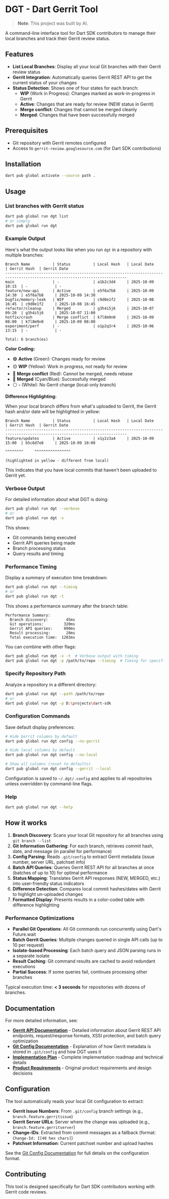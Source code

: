 <!-- markdownlint-disable MD040 -->
# DGT - Dart Gerrit Tool

> **Note**: This project was built by AI.

A command-line interface tool for Dart SDK contributors to manage their local branches and track their Gerrit review status.

## Features

- **List Local Branches**: Display all your local Git branches with their Gerrit review status
- **Gerrit Integration**: Automatically queries Gerrit REST API to get the current status of your changes
- **Status Detection**: Shows one of four states for each branch:
  - **WIP** (Work in Progress): Changes marked as work-in-progress in Gerrit
  - **Active**: Changes that are ready for review (NEW status in Gerrit)
  - **Merge conflict**: Changes that cannot be merged cleanly
  - **Merged**: Changes that have been successfully merged

## Prerequisites

- Git repository with Gerrit remotes configured
- Access to `gerrit-review.googlesource.com` (for Dart SDK contributions)

## Installation

```bash
dart pub global activate --source path .
```

## Usage

### List branches with Gerrit status

```bash
dart pub global run dgt list
# or simply
dart pub global run dgt
```

### Example Output

Here's what the output looks like when you run `dgt` in a repository with multiple branches:

```
Branch Name          | Status          | Local Hash   | Local Date        | Gerrit Hash  | Gerrit Date
----------------------------------------------------------------------------------------------------------------------------
main                 | -               | a1b2c3d4     | 2025-10-09 10:15  | -            | -
feature/new-api      | Active          | e5f6a7b8     | 2025-10-09 14:30  | e5f6a7b8     | 2025-10-09 14:30
bugfix/memory-leak   | WIP             | c9d0e1f2     | 2025-10-08 16:45  | c9d0e1f2     | 2025-10-08 16:45
refactor/cleanup     | Merged          | g3h4i5j6     | 2025-10-07 09:20  | g3h4i5j6     | 2025-10-07 11:00
hotfix/crash         | Merge conflict  | k7l8m9n0     | 2025-10-09 08:00  | k7l8m9n0     | 2025-10-09 08:00
experiment/perf      | -               | o1p2q3r4     | 2025-10-06 13:15  | -            | -

Total: 6 branch(es)
```

**Color Coding:**

- 🟢 **Active** (Green): Changes ready for review
- 🟡 **WIP** (Yellow): Work in progress, not ready for review
- 🔴 **Merge conflict** (Red): Cannot be merged, needs rebase
- 🔵 **Merged** (Cyan/Blue): Successfully merged
- ⚪ **-** (White): No Gerrit change (local-only branch)

**Difference Highlighting:**

When your local branch differs from what's uploaded to Gerrit, the Gerrit hash and/or date will be highlighted in yellow:

```
Branch Name          | Status          | Local Hash   | Local Date        | Gerrit Hash  | Gerrit Date
----------------------------------------------------------------------------------------------------------------------------
feature/updates      | Active          | x1y2z3a4     | 2025-10-09 15:00  | b5c6d7e8     | 2025-10-09 10:00
                                                                           ^^^^^^^^     ^^^^^^^^^^^^^^^^
                                                                           (highlighted in yellow - different from local)
```

This indicates that you have local commits that haven't been uploaded to Gerrit yet.

### Verbose Output

For detailed information about what DGT is doing:

```bash
dart pub global run dgt --verbose
# or
dart pub global run dgt -v
```

This shows:

- Git commands being executed
- Gerrit API queries being made
- Branch processing status
- Query results and timing

### Performance Timing

Display a summary of execution time breakdown:

```bash
dart pub global run dgt --timing
# or
dart pub global run dgt -t
```

This shows a performance summary after the branch table:

```
Performance Summary:
  Branch discovery:        45ms
  Git operations:         320ms
  Gerrit API queries:     890ms
  Result processing:       28ms
  Total execution time:  1283ms
```

You can combine with other flags:

```bash
dart pub global run dgt -v -t  # Verbose output with timing
dart pub global run dgt -p /path/to/repo --timing  # Timing for specific repo
```

### Specify Repository Path

Analyze a repository in a different directory:

```bash
dart pub global run dgt --path /path/to/repo
# or
dart pub global run dgt -p D:\projects\dart-sdk
```

### Configuration Commands

Save default display preferences:

```bash
# Hide Gerrit columns by default
dart pub global run dgt config --no-gerrit

# Hide local columns by default
dart pub global run dgt config --no-local

# Show all columns (reset to defaults)
dart pub global run dgt config --gerrit --local
```

Configuration is saved to `~/.dgt/.config` and applies to all repositories unless overridden by command-line flags.

### Help

```bash
dart pub global run dgt --help
```

## How it works

1. **Branch Discovery**: Scans your local Git repository for all branches using `git branch --list`
2. **Git Information Gathering**: For each branch, retrieves commit hash, date, and message (in parallel for performance)
3. **Config Parsing**: Reads `.git/config` to extract Gerrit metadata (issue number, server URL, patchset info)
4. **Batch API Queries**: Queries Gerrit REST API for all branches at once (batches of up to 10) for optimal performance
5. **Status Mapping**: Translates Gerrit API responses (NEW, MERGED, etc.) into user-friendly status indicators
6. **Difference Detection**: Compares local commit hashes/dates with Gerrit to highlight un-uploaded changes
7. **Formatted Display**: Presents results in a color-coded table with difference highlighting

### Performance Optimizations

- **Parallel Git Operations**: All Git commands run concurrently using Dart's Future.wait
- **Batch Gerrit Queries**: Multiple changes queried in single API calls (up to 10 per request)
- **Isolate-based Processing**: Each batch query and JSON parsing runs in a separate isolate
- **Result Caching**: Git command results are cached to avoid redundant executions
- **Partial Success**: If some queries fail, continues processing other branches

Typical execution time: **< 3 seconds** for repositories with dozens of branches.

## Documentation

For more detailed information, see:

- **[Gerrit API Documentation](doc/gerrit_api.md)** - Detailed information about Gerrit REST API endpoints, request/response formats, XSSI protection, and batch query optimization
- **[Git Config Documentation](doc/git_config.md)** - Explanation of how Gerrit metadata is stored in `.git/config` and how DGT uses it
- **[Implementation Plan](doc/plan.md)** - Complete implementation roadmap and technical details
- **[Product Requirements](doc/prd.md)** - Original product requirements and design decisions

## Configuration

The tool automatically reads your local Git configuration to extract:

- **Gerrit Issue Numbers**: From `.git/config` branch settings (e.g., `branch.feature.gerritissue`)
- **Gerrit Server URLs**: Server where the change was uploaded (e.g., `branch.feature.gerritserver`)
- **Change-IDs**: Extracted from commit messages as a fallback (format: `Change-Id: I[40 hex chars]`)
- **Patchset Information**: Current patchset number and upload hashes

See the [Git Config Documentation](doc/git_config.md) for full details on the configuration format.

## Contributing

This tool is designed specifically for Dart SDK contributors working with Gerrit code reviews.
